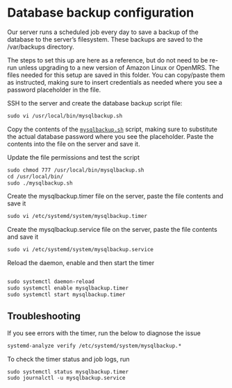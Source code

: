 # Database backup configuration

Our server runs a scheduled job every day to save a backup of the database to the server’s filesystem. These backups are saved to the /var/backups directory.

The steps to set this up are here as a reference, but do not need to be re-run unless upgrading to a new version of Amazon Linux or OpenMRS. The files needed for this setup are saved in this folder. You can copy/paste them as instructed, making sure to insert credentials as needed where you see a password placeholder in the file. 

SSH to the server and create the database backup script file:

```xml
sudo vi /usr/local/bin/mysqlbackup.sh
```

Copy the contents of the [`mysqlbackup.sh`](http://mysqlbackup.sh) script, making sure to substitute the actual database password where you see the <PASSWORD> placeholder. Paste the contents into the file on the server and save it. 

Update the file permissions and test the script

```xml
sudo chmod 777 /usr/local/bin/mysqlbackup.sh
cd /usr/local/bin/
sudo ./mysqlbackup.sh
```

Create the mysqlbackup.timer file on the server, paste the file contents and save it

```xml
sudo vi /etc/systemd/system/mysqlbackup.timer
```

Create the mysqlbackup.service file on the server, paste the file contents and save it

```xml
sudo vi /etc/systemd/system/mysqlbackup.service
```

Reload the daemon, enable and then start the timer

```xml

sudo systemctl daemon-reload
sudo systemctl enable mysqlbackup.timer
sudo systemctl start mysqlbackup.timer
```

## Troubleshooting

If you see errors with the timer, run the below to diagnose the issue

```xml
systemd-analyze verify /etc/systemd/system/mysqlbackup.*
```

To check the timer status and job logs, run

```xml
sudo systemctl status mysqlbackup.timer
sudo journalctl -u mysqlbackup.service
```